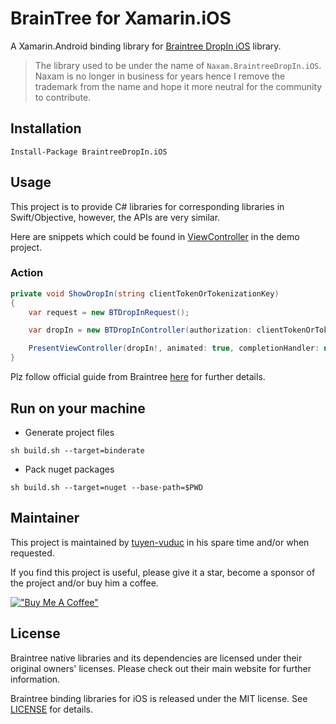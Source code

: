 # BrainTree for Xamarin.iOS

A Xamarin.Android binding library for [Braintree DropIn iOS](https://cocoapods.org/pods/BraintreeDropIn) library.

> The library used to be under the name of `Naxam.BraintreeDropIn.iOS`. Naxam is no longer in business for years hence I remove the trademark from the name and hope it more neutral for the community to contribute.

## Installation

```
Install-Package BraintreeDropIn.iOS
```

## Usage

This project is to provide C# libraries for corresponding libraries in Swift/Objective, however, the APIs are very similar.

Here are snippets which could be found in [ViewController](./samples/DropInQs/ViewController.cs) in the demo project.
### Action
```c#
private void ShowDropIn(string clientTokenOrTokenizationKey)
{
    var request = new BTDropInRequest();

    var dropIn = new BTDropInController(authorization: clientTokenOrTokenizationKey, request: request, handler: HandleDropInResult);

    PresentViewController(dropIn!, animated: true, completionHandler: null);
}
```

Plz follow official guide from Braintree [here](https://developer.paypal.com/braintree/docs/start/hello-client/ios/v5) for further details.

## Run on your machine

- Generate project files
```
sh build.sh --target=binderate
```
- Pack nuget packages
```
sh build.sh --target=nuget --base-path=$PWD
```

## Maintainer
This project is maintained by [tuyen-vuduc](https://github.com/tuyen-vuduc) in his spare time and/or when requested.<br>

If you find this project is useful, please give it a star, become a sponsor of the project and/or buy him a coffee.

[!["Buy Me A Coffee"](https://www.buymeacoffee.com/assets/img/custom_images/orange_img.png)](https://www.buymeacoffee.com/tuyen.vuduc)

## License

Braintree native libraries and its dependencies are licensed under their original owners' licenses. Please check out their main website for further information.

Braintree binding libraries for iOS is released under the MIT license. See [LICENSE](./LICENSE) for details.